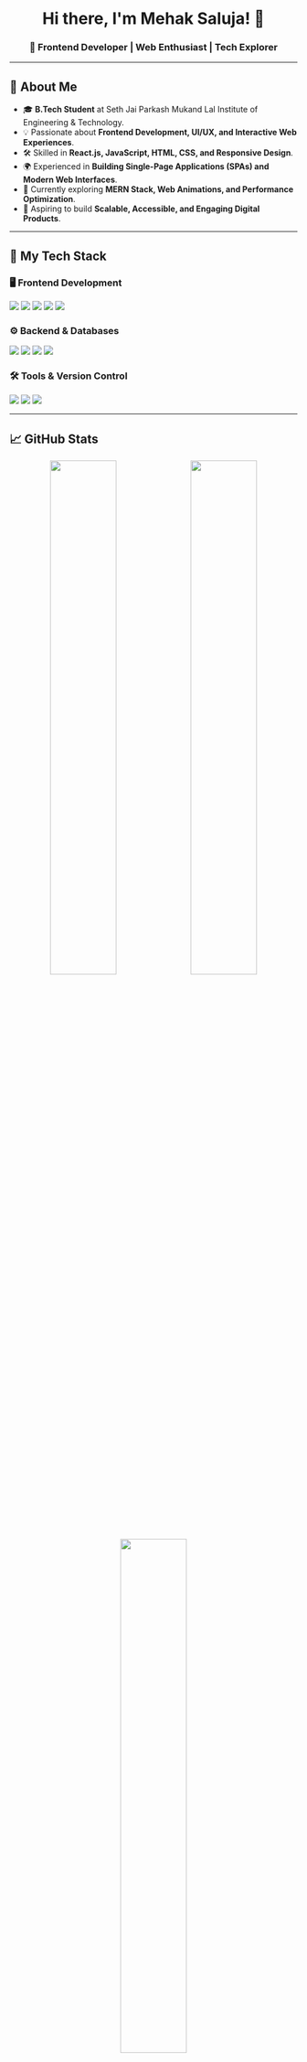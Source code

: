 <h1 align="center">Hi there, I'm Mehak Saluja! 👋</h1>  
<h3 align="center">🚀 Frontend Developer | Web Enthusiast | Tech Explorer</h3>  

---

## 🌟 About Me  

- 🎓 **B.Tech Student** at Seth Jai Parkash Mukand Lal Institute of Engineering & Technology.  
- 💡 Passionate about **Frontend Development, UI/UX, and Interactive Web Experiences**.  
- 🛠️ Skilled in **React.js, JavaScript, HTML, CSS, and Responsive Design**.  
- 🌍 Experienced in **Building Single-Page Applications (SPAs) and Modern Web Interfaces**.  
- 🌱 Currently exploring **MERN Stack, Web Animations, and Performance Optimization**.  
- 🎯 Aspiring to build **Scalable, Accessible, and Engaging Digital Products**.  

---

## 🚀 My Tech Stack  

### 🖥️ Frontend Development  
<p align="left">
  <img src="https://img.shields.io/badge/React-61DAFB?style=for-the-badge&logo=react&logoColor=black" />
  <img src="https://img.shields.io/badge/JavaScript-F7DF1E?style=for-the-badge&logo=javascript&logoColor=black" />
  <img src="https://img.shields.io/badge/HTML5-E34F26?style=for-the-badge&logo=html5&logoColor=white" />
  <img src="https://img.shields.io/badge/CSS3-1572B6?style=for-the-badge&logo=css3&logoColor=white" />
  <img src="https://img.shields.io/badge/TailwindCSS-38B2AC?style=for-the-badge&logo=tailwind-css&logoColor=white" />
</p>

### ⚙️ Backend & Databases  
<p align="left">
  <img src="https://img.shields.io/badge/Node.js-339933?style=for-the-badge&logo=node.js&logoColor=white" />
  <img src="https://img.shields.io/badge/Express.js-000000?style=for-the-badge&logo=express&logoColor=white" />
  <img src="https://img.shields.io/badge/MongoDB-47A248?style=for-the-badge&logo=mongodb&logoColor=white" />
  <img src="https://img.shields.io/badge/MySQL-4479A1?style=for-the-badge&logo=mysql&logoColor=white" />
</p>

### 🛠️ Tools & Version Control  
<p align="left">
  <img src="https://img.shields.io/badge/Git-F05032?style=for-the-badge&logo=git&logoColor=white" />
  <img src="https://img.shields.io/badge/GitHub-181717?style=for-the-badge&logo=github&logoColor=white" />
  <img src="https://img.shields.io/badge/VS_Code-007ACC?style=for-the-badge&logo=visual-studio-code&logoColor=white" />
</p>

---

## 📈 GitHub Stats  

<div align="center">
  <img src="https://github-readme-stats.vercel.app/api?username=MehakSaluja&show_icons=true&theme=radical" width="48%" />
  <img src="https://github-readme-streak-stats.herokuapp.com/?user=MehakSaluja&theme=radical" width="48%" />
</div>  
<p align="center">
  <img src="https://github-readme-stats.vercel.app/api/top-langs/?username=MehakSaluja&layout=compact&theme=radical" width="48%" />
</p>

---

## 🔗 Connect With Me  

<p align="center">
  <a href="https://www.linkedin.com/in/mehak-saluja/" target="_blank">
    <img src="https://img.shields.io/badge/LinkedIn-0A66C2?style=for-the-badge&logo=linkedin&logoColor=white" />
  </a>
  <a href="https://github.com/MehakSaluja" target="_blank">
    <img src="https://img.shields.io/badge/GitHub-181717?style=for-the-badge&logo=github&logoColor=white" />
  </a>
  <a href="#" target="_blank">
    <img src="https://img.shields.io/badge/Portfolio-000000?style=for-the-badge&logo=About.me&logoColor=white" />
  </a>
</p>

---

<h3 align="center">💡 "Turning ideas into interactive digital experiences!" 🚀</h3>  
